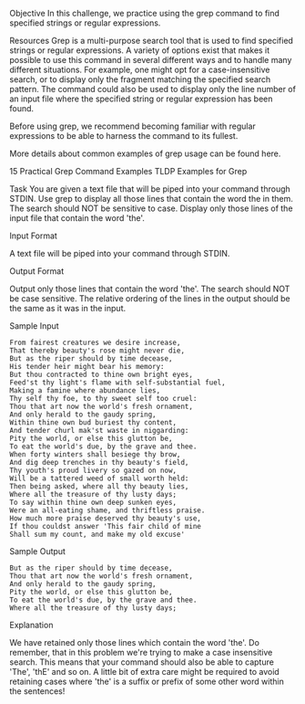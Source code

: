 Objective
In this challenge, we practice using the grep command to find specified strings or regular expressions.

Resources
Grep is a multi-purpose search tool that is used to find specified strings or regular expressions. A variety of options exist that makes it possible to use this command in several different ways and to handle many different situations. For example, one might opt for a case-insensitive search, or to display only the fragment matching the specified search pattern. The command could also be used to display only the line number of an input file where the specified string or regular expression has been found.

Before using grep, we recommend becoming familiar with regular expressions to be able to harness the command to its fullest.

More details about common examples of grep usage can be found here.

15 Practical Grep Command Examples
TLDP Examples for Grep

Task
You are given a text file that will be piped into your command through STDIN. Use grep to display all those lines that contain the word the in them.
The search should NOT be sensitive to case.
Display only those lines of the input file that contain the word 'the'.

Input Format

A text file will be piped into your command through STDIN.

Output Format

Output only those lines that contain the word 'the'. The search should NOT be case sensitive. The relative ordering of the lines in the output should be the same as it was in the input.

Sample Input
```
From fairest creatures we desire increase,
That thereby beauty's rose might never die,
But as the riper should by time decease,
His tender heir might bear his memory:
But thou contracted to thine own bright eyes,
Feed'st thy light's flame with self-substantial fuel,
Making a famine where abundance lies,
Thy self thy foe, to thy sweet self too cruel:
Thou that art now the world's fresh ornament,
And only herald to the gaudy spring,
Within thine own bud buriest thy content,
And tender churl mak'st waste in niggarding:
Pity the world, or else this glutton be,
To eat the world's due, by the grave and thee.
When forty winters shall besiege thy brow,
And dig deep trenches in thy beauty's field,
Thy youth's proud livery so gazed on now,
Will be a tattered weed of small worth held:
Then being asked, where all thy beauty lies,
Where all the treasure of thy lusty days;
To say within thine own deep sunken eyes,
Were an all-eating shame, and thriftless praise.
How much more praise deserved thy beauty's use,
If thou couldst answer 'This fair child of mine
Shall sum my count, and make my old excuse'
```
Sample Output
```
But as the riper should by time decease,
Thou that art now the world's fresh ornament,
And only herald to the gaudy spring,
Pity the world, or else this glutton be,
To eat the world's due, by the grave and thee.
Where all the treasure of thy lusty days;
```
Explanation

We have retained only those lines which contain the word 'the'. Do remember, that in this problem we're trying to make a case insensitive search. This means that your command should also be able to capture 'The', 'thE' and so on. A little bit of extra care might be required to avoid retaining cases where 'the' is a suffix or prefix of some other word within the sentences!

